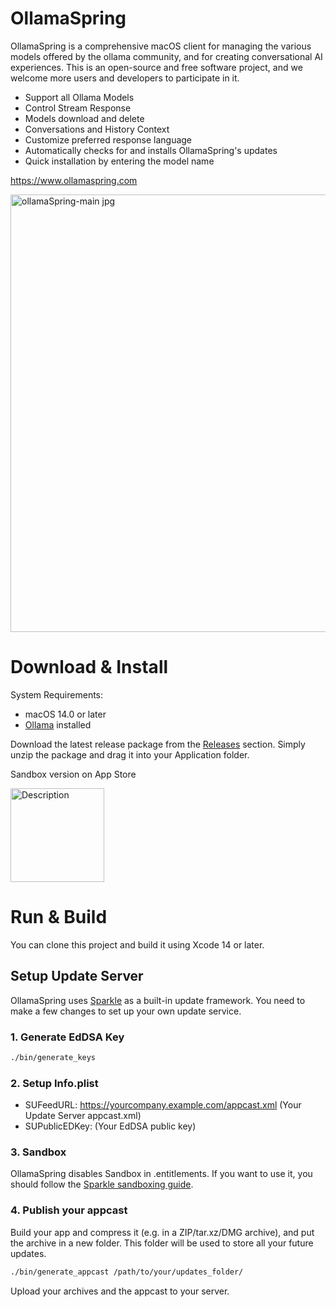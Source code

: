 # OllamaSpring
OllamaSpring is a comprehensive macOS client for managing the various models offered by the ollama community, and for creating conversational AI experiences. This is an open-source and free software project, and we welcome more users and developers to participate in it.

- Support all Ollama Models
- Control Stream Response
- Models download and delete
- Conversations and History Context
- Customize preferred response language
- Automatically checks for and installs OllamaSpring's updates
- Quick installation by entering the model name

https://www.ollamaspring.com

<img width="700" alt="ollamaSpring-main jpg" src="https://github.com/CrazyNeil/OllamaSpring/assets/5747549/092573d1-ce83-4104-b61e-b63fd9b204f3">



# Download & Install

System Requirements:
- macOS 14.0 or later
- [Ollama](https://ollama.com) installed

Download the latest release package from the [Releases](https://github.com/CrazyNeil/OllamaSpring/releases) section.
Simply unzip the package and drag it into your Application folder.

Sandbox version on App Store

<a href="https://apps.apple.com/us/app/ollamaspring/id6502970995">
  <img src="https://github.com/CrazyNeil/OllamaSpring/assets/5747549/a37c4931-9420-431d-a0b7-c2cc0fdc27fe" alt="Description" width="150"/>
</a>

# Run & Build

You can clone this project and build it using Xcode 14 or later.

## Setup Update Server
OllamaSpring uses [Sparkle](https://sparkle-project.org) as a built-in update framework. You need to make a few changes to set up your own update service.

### 1. Generate EdDSA Key

```bash
./bin/generate_keys
```

### 2. Setup Info.plist

- SUFeedURL: https://yourcompany.example.com/appcast.xml (Your Update Server appcast.xml)
- SUPublicEDKey: (Your EdDSA public key)

### 3. Sandbox
OllamaSpring disables Sandbox in .entitlements. If you want to use it, you should follow the [Sparkle sandboxing guide](https://sparkle-project.org/documentation/sandboxing/).

### 4. Publish your appcast

Build your app and compress it (e.g. in a ZIP/tar.xz/DMG archive), and put the archive in a new folder. This folder will be used to store all your future updates.

```bash
./bin/generate_appcast /path/to/your/updates_folder/
```
Upload your archives and the appcast to your server.


